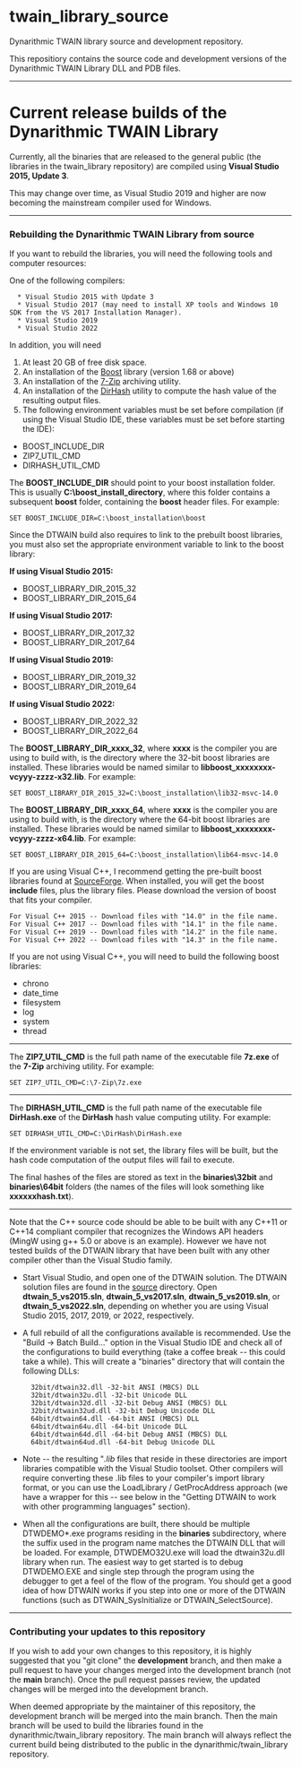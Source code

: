 # twain_library_source
Dynarithmic TWAIN library source and development repository.

This repositiory contains the source code and development versions of the Dynarithmic TWAIN Library DLL and PDB files.  

----

# Current release builds of the Dynarithmic TWAIN Library
Currently, all the binaries that are released to the general public (the libraries in the twain_library repository) are compiled using **Visual Studio 2015, Update 3**.  

This may change over time, as Visual Studio 2019 and higher are now becoming the mainstream compiler used for Windows.  

----

### Rebuilding the Dynarithmic TWAIN Library from source ###

If you want to rebuild the libraries, you will need the following tools and computer resources:

One of the following compilers:

      * Visual Studio 2015 with Update 3
      * Visual Studio 2017 (may need to install XP tools and Windows 10 SDK from the VS 2017 Installation Manager).
      * Visual Studio 2019
      * Visual Studio 2022
      
In addition, you will need 

1) At least 20 GB of free disk space.
2) An installation of the [Boost](http://www.boost.org/) library (version 1.68 or above)
3) An installation of the [7-Zip](https://www.7-zip.org/) archiving utility.
4) An installation of the [DirHash](https://idrassi.github.io/DirHash/) utility to compute the hash value of the resulting output files.
5) The following environment variables must be set before compilation (if using the Visual Studio IDE, these variables must be set before starting the IDE):

*    BOOST_INCLUDE_DIR
*    ZIP7_UTIL_CMD
*    DIRHASH_UTIL_CMD

The **BOOST_INCLUDE_DIR** should point to your boost installation folder.  This is usually **C:\boost_install_directory**, where this folder contains a subsequent **boost** folder, containing the **boost** header files.  For example:

```plaintext
SET BOOST_INCLUDE_DIR=C:\boost_installation\boost
```
    
Since the DTWAIN build also requires to link to the prebuilt boost libraries, you must also set the appropriate environment variable to link to the boost library:

**If using Visual Studio 2015:**
*    BOOST_LIBRARY_DIR_2015_32
*    BOOST_LIBRARY_DIR_2015_64    

**If using Visual Studio 2017:**
*    BOOST_LIBRARY_DIR_2017_32
*    BOOST_LIBRARY_DIR_2017_64    

**If using Visual Studio 2019:**
*    BOOST_LIBRARY_DIR_2019_32
*    BOOST_LIBRARY_DIR_2019_64    

**If using Visual Studio 2022:**
*    BOOST_LIBRARY_DIR_2022_32
*    BOOST_LIBRARY_DIR_2022_64    

The **BOOST_LIBRARY_DIR_xxxx_32**, where **xxxx** is the compiler you are using to build with, is the directory where the 32-bit boost libraries are installed.  These libraries would be named similar to **libboost_xxxxxxxx-vcyyy-zzzz-x32.lib**.  For example:

```plaintext
SET BOOST_LIBRARY_DIR_2015_32=C:\boost_installation\lib32-msvc-14.0
```

The **BOOST_LIBRARY_DIR_xxxx_64**, where **xxxx** is the compiler you are using to build with, is the directory where the 64-bit boost libraries are installed.  These libraries would be named similar to **libboost_xxxxxxxx-vcyyy-zzzz-x64.lib**.  For example:

```plaintext
SET BOOST_LIBRARY_DIR_2015_64=C:\boost_installation\lib64-msvc-14.0
```

If you are using Visual C++, I recommend getting the pre-built boost libraries found at [SourceForge](https://sourceforge.net/projects/boost/files/boost-binaries/).  When installed, you will get the boost **include** files, plus the library files.  Please download the version of boost that fits your compiler.  

```plaintext
For Visual C++ 2015 -- Download files with "14.0" in the file name.
For Visual C++ 2017 -- Download files with "14.1" in the file name.
For Visual C++ 2019 -- Download files with "14.2" in the file name.
For Visual C++ 2022 -- Download files with "14.3" in the file name.
```


If you are not using Visual C++, you will need to build the following boost libraries:  
* chrono
* date_time
* filesystem
* log
* system
* thread

----
The **ZIP7_UTIL_CMD** is the full path name of the executable file **7z.exe** of the **7-Zip** archiving utility.  For example:

```plaintext
SET ZIP7_UTIL_CMD=C:\7-Zip\7z.exe
```
----
The **DIRHASH_UTIL_CMD** is the full path name of the executable file **DirHash.exe** of the **DirHash** hash value computing utility.  For example:

```plaintext
SET DIRHASH_UTIL_CMD=C:\DirHash\DirHash.exe
```

If the environment variable is not set, the library files will be built, but the hash code computation of the output files will fail to execute.  

The final hashes of the files are stored as text in the **binaries\32bit** and **binaries\64bit** folders (the names of the files will look something like **xxxxxxhash.txt**).

----------
Note that the C++ source code should be able to be built with any C++11 or C++14 compliant compiler that recognizes the Windows API headers (MingW using g++ 5.0 or above is an example).  However we have not tested builds of the DTWAIN library that have been built with any other compiler other than the Visual Studio family.   

* Start Visual Studio, and open one of the DTWAIN solution.  The DTWAIN solution files are found in the [source](https://github.com/dynarithmic/twain_library_source/tree/master/source) directory.  Open **dtwain_5_vs2015.sln**, **dtwain_5_vs2017.sln**, **dtwain_5_vs2019.sln**, or **dtwain_5_vs2022.sln**, depending on whether you are using Visual Studio 2015, 2017, 2019, or 2022, respectively. 

* A full rebuild of all the configurations available is recommended.  Use the "Build -> Batch Build..." option in the Visual Studio IDE and check all of the configurations to build everything (take a coffee break -- this could take a while).  This will create a "binaries" directory that will contain the following DLLs:

        32bit/dtwain32.dll -32-bit ANSI (MBCS) DLL
        32bit/dtwain32u.dll -32-bit Unicode DLL
        32bit/dtwain32d.dll -32-bit Debug ANSI (MBCS) DLL
        32bit/dtwain32ud.dll -32-bit Debug Unicode DLL
        64bit/dtwain64.dll -64-bit ANSI (MBCS) DLL
        64bit/dtwain64u.dll -64-bit Unicode DLL
        64bit/dtwain64d.dll -64-bit Debug ANSI (MBCS) DLL
        64bit/dtwain64ud.dll -64-bit Debug Unicode DLL

* Note -- the resulting "*.lib* files that reside in these directories are import libraries compatible with the Visual Studio toolset.  Other compilers will require converting these .lib files to your compiler's import library format, or you can use the LoadLibrary / GetProcAddress approach (we have a wrapper for this -- see below in the "Getting DTWAIN to work with other programming languages" section).

* When all the configurations are built, there should be multiple DTWDEMO*.exe programs residing in the **binaries** subdirectory, where the suffix used in the program name matches the DTWAIN DLL that will be loaded.  For example, DTWDEMO32U.exe will load the dtwain32u.dll library when run. The easiest way to get started is to debug DTWDEMO.EXE and single step through the program using the debugger to get a feel of the flow of the program.  You should get a good idea of how DTWAIN works if you step into one or more of the DTWAIN functions (such as DTWAIN_SysInitialize or DTWAIN_SelectSource).


----

### Contributing your updates to this repository
If you wish to add your own changes to this repository, it is highly suggested that you "git clone" the **development** branch, and then make a pull request to have your changes merged into the development branch (not the **main** branch).  Once the pull request passes review, the updated changes will be merged into the development branch.  

When deemed appropriate by the maintainer of this repository, the development branch will be merged into the main branch.  Then the main branch will be used to build the libraries found in the dynarithmic/twain_library repository.  The main branch will always reflect the current build being distributed to the public in the dynarithmic/twain_library repository. 

